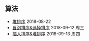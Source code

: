 ## 算法
- [堆排序](https://github.com/oneweekonething/One-Notes/blob/master/2018-08-22-堆排序.md)  2018-08-22
- [冒泡排序&选择排序](https://github.com/oneweekonething/One-Notes/blob/master/2018-09-12-冒泡排序与选择排序.md)  2018-09-12 周三
- [插入排序&堆排序](https://github.com/oneweekonething/One-Notes/blob/master/2018-09-13-插入排序与堆排序)  2018-09-13 周四
